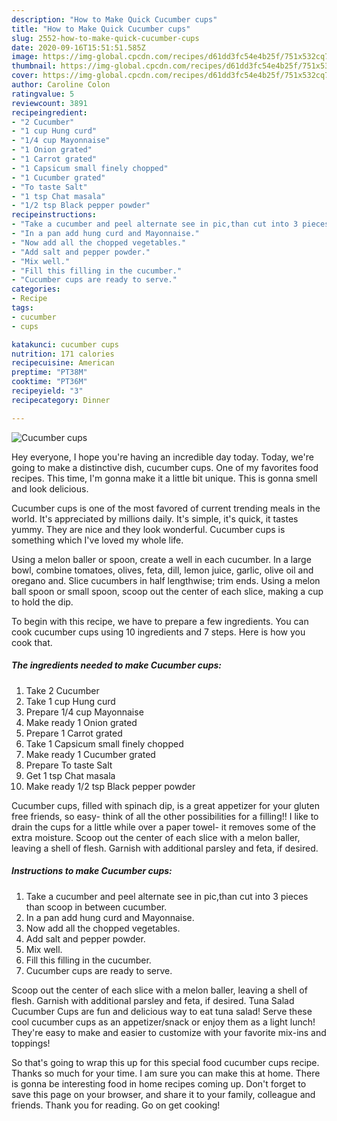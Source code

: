 ```yaml
---
description: "How to Make Quick Cucumber cups"
title: "How to Make Quick Cucumber cups"
slug: 2552-how-to-make-quick-cucumber-cups
date: 2020-09-16T15:51:51.585Z
image: https://img-global.cpcdn.com/recipes/d61dd3fc54e4b25f/751x532cq70/cucumber-cups-recipe-main-photo.jpg
thumbnail: https://img-global.cpcdn.com/recipes/d61dd3fc54e4b25f/751x532cq70/cucumber-cups-recipe-main-photo.jpg
cover: https://img-global.cpcdn.com/recipes/d61dd3fc54e4b25f/751x532cq70/cucumber-cups-recipe-main-photo.jpg
author: Caroline Colon
ratingvalue: 5
reviewcount: 3891
recipeingredient:
- "2 Cucumber"
- "1 cup Hung curd"
- "1/4 cup Mayonnaise"
- "1 Onion grated"
- "1 Carrot grated"
- "1 Capsicum small finely chopped"
- "1 Cucumber grated"
- "To taste Salt"
- "1 tsp Chat masala"
- "1/2 tsp Black pepper powder"
recipeinstructions:
- "Take a cucumber and peel alternate see in pic,than cut into 3 pieces than scoop in between cucumber."
- "In a pan add hung curd and Mayonnaise."
- "Now add all the chopped vegetables."
- "Add salt and pepper powder."
- "Mix well."
- "Fill this filling in the cucumber."
- "Cucumber cups are ready to serve."
categories:
- Recipe
tags:
- cucumber
- cups

katakunci: cucumber cups 
nutrition: 171 calories
recipecuisine: American
preptime: "PT38M"
cooktime: "PT36M"
recipeyield: "3"
recipecategory: Dinner

---
```



![Cucumber cups](https://img-global.cpcdn.com/recipes/d61dd3fc54e4b25f/751x532cq70/cucumber-cups-recipe-main-photo.jpg)

Hey everyone, I hope you're having an incredible day today. Today, we're going to make a distinctive dish, cucumber cups. One of my favorites food recipes. This time, I'm gonna make it a little bit unique. This is gonna smell and look delicious.

Cucumber cups is one of the most favored of current trending meals in the world. It's appreciated by millions daily. It's simple, it's quick, it tastes yummy. They are nice and they look wonderful. Cucumber cups is something which I've loved my whole life.

Using a melon baller or spoon, create a well in each cucumber. In a large bowl, combine tomatoes, olives, feta, dill, lemon juice, garlic, olive oil and oregano and. Slice cucumbers in half lengthwise; trim ends. Using a melon ball spoon or small spoon, scoop out the center of each slice, making a cup to hold the dip.


To begin with this recipe, we have to prepare a few ingredients. You can cook cucumber cups using 10 ingredients and 7 steps. Here is how you cook that.

<!--inarticleads1-->

##### The ingredients needed to make Cucumber cups:

1. Take 2 Cucumber
1. Take 1 cup Hung curd
1. Prepare 1/4 cup Mayonnaise
1. Make ready 1 Onion grated
1. Prepare 1 Carrot grated
1. Take 1 Capsicum small finely chopped
1. Make ready 1 Cucumber grated
1. Prepare To taste Salt
1. Get 1 tsp Chat masala
1. Make ready 1/2 tsp Black pepper powder


Cucumber cups, filled with spinach dip, is a great appetizer for your gluten free friends, so easy- think of all the other possibilities for a filling!! I like to drain the cups for a little while over a paper towel- it removes some of the extra moisture. Scoop out the center of each slice with a melon baller, leaving a shell of flesh. Garnish with additional parsley and feta, if desired. 

<!--inarticleads2-->

##### Instructions to make Cucumber cups:

1. Take a cucumber and peel alternate see in pic,than cut into 3 pieces than scoop in between cucumber.
1. In a pan add hung curd and Mayonnaise.
1. Now add all the chopped vegetables.
1. Add salt and pepper powder.
1. Mix well.
1. Fill this filling in the cucumber.
1. Cucumber cups are ready to serve.


Scoop out the center of each slice with a melon baller, leaving a shell of flesh. Garnish with additional parsley and feta, if desired. Tuna Salad Cucumber Cups are fun and delicious way to eat tuna salad! Serve these cool cucumber cups as an appetizer/snack or enjoy them as a light lunch! They&#39;re easy to make and easier to customize with your favorite mix-ins and toppings! 

So that's going to wrap this up for this special food cucumber cups recipe. Thanks so much for your time. I am sure you can make this at home. There is gonna be interesting food in home recipes coming up. Don't forget to save this page on your browser, and share it to your family, colleague and friends. Thank you for reading. Go on get cooking!
